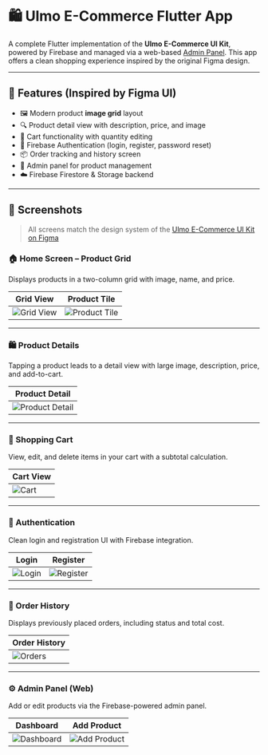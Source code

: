 # 🛍️ Ulmo E-Commerce Flutter App

A complete Flutter implementation of the **Ulmo E-Commerce UI Kit**, powered by Firebase and managed via a web-based [Admin Panel](https://v0-firebase-admin-panel-alpha.vercel.app/). This app offers a clean shopping experience inspired by the original Figma design.

---

## 🌟 Features (Inspired by Figma UI)

- 🖼 Modern product **image grid** layout
- 🔍 Product detail view with description, price, and image
- 🛒 Cart functionality with quantity editing
- 🔐 Firebase Authentication (login, register, password reset)
- 📦 Order tracking and history screen
- 🔧 Admin panel for product management
- ☁️ Firebase Firestore & Storage backend

---

## 📱 Screenshots

> All screens match the design system of the [Ulmo E-Commerce UI Kit on Figma](https://www.figma.com/design/xnW7cThJlxw8uV29Yaw9FU/Ulmo-E-Commerce-UI-kit--Community-?node-id=4-2&p=f&m=draw)

### 🏠 Home Screen – Product Grid
Displays products in a two-column grid with image, name, and price.

| Grid View | Product Tile |
|-----------|--------------|
| ![Grid View](assets/screenshots/grid_view.png) | ![Product Tile](assets/screenshots/product_tile.png) |

---

### 🛍 Product Details
Tapping a product leads to a detail view with large image, description, price, and add-to-cart.

| Product Detail |
|----------------|
| ![Product Detail](assets/screenshots/product_detail.png) |

---

### 🛒 Shopping Cart
View, edit, and delete items in your cart with a subtotal calculation.

| Cart View |
|-----------|
| ![Cart](assets/screenshots/cart.png) |

---

### 👤 Authentication
Clean login and registration UI with Firebase integration.

| Login | Register |
|-------|----------|
| ![Login](assets/screenshots/login.png) | ![Register](assets/screenshots/register.png) |

---

### 🧾 Order History
Displays previously placed orders, including status and total cost.

| Order History |
|----------------|
| ![Orders](assets/screenshots/order_history.png) |

---

### ⚙️ Admin Panel (Web)
Add or edit products via the Firebase-powered admin panel.

| Dashboard | Add Product |
|-----------|-------------|
| ![Dashboard](assets/screenshots/admin_dashboard.png) | ![Add Product](assets/screenshots/admin_upload.png) |
